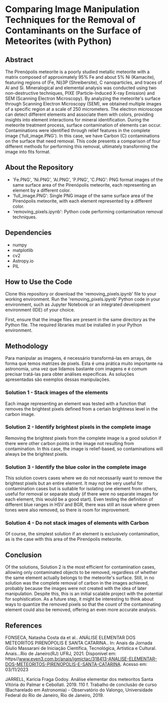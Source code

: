 # Comparing Image Manipulation Techniques for the Removal of Contaminants on the Surface of Meteorites (with Python)

## Abstract

The Pirenópolis meteorite is a poorly studied metallic meteorite with a matrix composed of approximately 95% Fe and about 5% Ni (Kamacite), featuring regions of (Fe, Ni)3P (Shreibersite), C nanoparticles, and traces of Al and Si. Mineralogical and elemental analysis was conducted using two non-destructive techniques, PIXE (Particle-Induced X-ray Emission) and SEM (Scanning Electron Microscopy). By analyzing the meteorite's surface through Scanning Electron Microscopy (SEM), we obtained multiple images of a specific region at a scale of 250 micrometers. The electron microscope can detect different elements and associate them with colors, providing insights into element interactions for mineral identification. During the meteorite treatment process, surface contamination of elements can occur. Contaminations were identified through relief features in the complete image ('full_image.PNG'). In this case, we have Carbon (C) contaminations on the surface that need removal. This code presents a comparison of four different methods for performing this removal, ultimately transforming the image into fits format.

## About the Repository

- 'Fe.PNG', 'Ni.PNG', 'Al.PNG', 'P.PNG', 'C.PNG': PNG format images of the same surface area of the Pirenópolis meteorite, each representing an element by a different color.
- 'full_image.PNG': Single PNG image of the same surface area of the Pirenópolis meteorite, with each element represented by a different color.
- 'removing_pixels.ipynb': Python code performing contamination removal techniques.

## Dependencies

- numpy
- matplotlib
- cv2
- Astropy.io
- PIL

## How to Use the Code

Clone this repository or download the 'removing_pixels.ipynb' file to your working environment. Run the 'removing_pixels.ipynb' Python code in your environment, such as Jupyter Notebook or an integrated development environment (IDE) of your choice.

First, ensure that the image files are present in the same directory as the Python file. The required libraries must be installed in your Python environment.

## Methodology
Para manipular as imagens, é necessário transformá-las em arrays, de forma que temos matrizes de pixels. Esta é uma prática muito importante na astronomia, uma vez que lidamos bastante com imagens e é comum precisar tratá-las para obter análises específicas. As soluções apresentadas são exemplos dessas manipulações.

### Solution 1 - Stack images of the elements
Each image representing an element was tested with a function that removes the brightest pixels defined from a certain brightness level in the carbon image.

### Solution 2 - Identify brightest pixels in the complete image
Removing the brightest pixels from the complete image is a good solution if there were other carbon points in the image not resulting from contamination. In this case, the image is relief-based, so contaminations will always be the brightest pixels.

### Solution 3 - Identify the blue color in the complete image
This solution covers cases where we do not necessarily want to remove the brightest pixels but an entire element. It may not be very useful for contamination cases but is suitable for isolating one element from others, useful for removal or separate study (if there were no separate images for each element, this would be a good start). Even testing the definition of different blue ranges in HSV and BGR, there was still an issue where green tones were also removed, so there is room for improvement.

### Solution 4 - Do not stack images of elements with Carbon
Of course, the simplest solution if an element is exclusively contamination, as is the case with this area of the Pirenópolis meteorite.

## Conclusion
Of the solutions, Solution 2 is the most efficient for contamination cases, allowing only contaminated objects to be removed, regardless of whether the same element actually belongs to the meteorite's surface. Still, in no solution was the complete removal of carbon in the images achieved, probably because the images were not created with the idea of later manipulation. Despite this, this is an initial scalable project with the potential for sophistication. As a future step, it might be interesting to think about ways to quantize the removed pixels so that the count of the contaminating element could also be removed, offering an even more accurate analysis.

## References
FONSECA, Natasha Costa da et al.. ANÁLISE ELEMENTAR DOS METEORITOS PIRENÓPOLIS E SANTA CATARINA.. In: Anais da Jornada Giulio Massarani de Iniciação Científica, Tecnológica, Artística e Cultural. Anais...Rio de Janeiro(RJ) UFRJ, 2021. Disponível em: https//www.even3.com.br/anais/jgmictac/318413-ANALISE-ELEMENTAR-DOS-METEORITOS-PIRENOPOLIS-E-SANTA-CATARINA. Acesso em: 03/11/2023

JARRELL, Karícia Fraga Godoy. Análise elementar dos meteoritos Santa Vitória do Palmar e Cebollati. 2019. 110 f. Trabalho de conclusão de curso (Bacharelado em Astronomia) - Observatório do Valongo, Universidade Federal do Rio de Janeiro, Rio de Janeiro, 2019.

